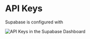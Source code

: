 # API Keys

Supabase is configured with

![API Keys in the Supabase Dashboard](/screenshots/api-keys.png)
